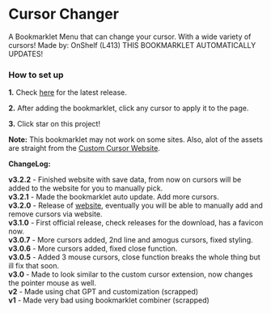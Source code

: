 # Cursor Changer
A Bookmarklet Menu that can change your cursor. With a wide variety of cursors! Made by: OnShelf (L413)
THIS BOOKMARKLET AUTOMATICALLY UPDATES!
### How to set up
<b>1.</b> Check [here](https://github.com/L413/Cursor-Changer/releases/latest) for the latest release.

<b>2.</b> After adding the bookmarklet, click any cursor to apply it to the page.

<b>3.</b> Click star on this project!

<b>Note:</b> This bookmarklet may not work on some sites. Also, alot of the assets are straight from the [Custom Cursor Website](https://custom-cursor.com).

**ChangeLog:**

**v3.2.2** - Finished website with save data, from now on cursors will be added to the website for you to manually pick.<br>
**v3.2.1** - Made the bookmarklet auto update. Add more cursors.<br>
**v3.2.0** - Release of [website](https://customized-cursors.glitch.me/), eventually you will be able to manually add and remove cursors via website.<br>
**v3.1.0** - First official release, check releases for the download, has a favicon now.<br>
**v3.0.7** - More cursors added, 2nd line and amogus cursors, fixed styling.<br>
**v3.0.6** - More cursors added, fixed close function.<br>
**v3.0.5** - Added 3 mouse cursors, close function breaks the whole thing but ill fix that soon.<br>
**v3.0** - Made to look similar to the custom cursor extension, now changes the pointer mouse as well. <br>
**v2** - Made using chat GPT and customization (scrapped)<br>
**v1** - Made very bad using bookmarklet combiner (scrapped)

